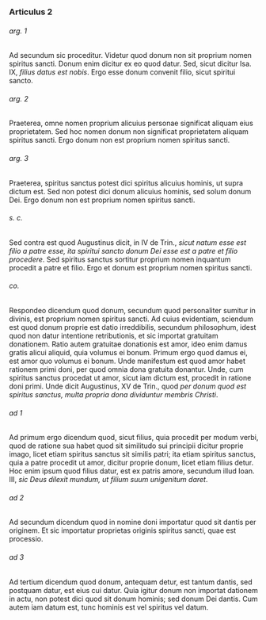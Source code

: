 ### Articulus 2

###### arg. 1
Ad secundum sic proceditur. Videtur quod donum non sit proprium nomen spiritus sancti. Donum enim dicitur ex eo quod datur. Sed, sicut dicitur Isa. IX, *filius datus est nobis*. Ergo esse donum convenit filio, sicut spiritui sancto.

###### arg. 2
Praeterea, omne nomen proprium alicuius personae significat aliquam eius proprietatem. Sed hoc nomen donum non significat proprietatem aliquam spiritus sancti. Ergo donum non est proprium nomen spiritus sancti.

###### arg. 3
Praeterea, spiritus sanctus potest dici spiritus alicuius hominis, ut supra dictum est. Sed non potest dici donum alicuius hominis, sed solum donum Dei. Ergo donum non est proprium nomen spiritus sancti.

###### s. c.
Sed contra est quod Augustinus dicit, in IV de Trin., *sicut natum esse est filio a patre esse, ita spiritui sancto donum Dei esse est a patre et filio procedere*. Sed spiritus sanctus sortitur proprium nomen inquantum procedit a patre et filio. Ergo et donum est proprium nomen spiritus sancti.

###### co.
Respondeo dicendum quod donum, secundum quod personaliter sumitur in divinis, est proprium nomen spiritus sancti. Ad cuius evidentiam, sciendum est quod donum proprie est datio irreddibilis, secundum philosophum, idest quod non datur intentione retributionis, et sic importat gratuitam donationem. Ratio autem gratuitae donationis est amor, ideo enim damus gratis alicui aliquid, quia volumus ei bonum. Primum ergo quod damus ei, est amor quo volumus ei bonum. Unde manifestum est quod amor habet rationem primi doni, per quod omnia dona gratuita donantur. Unde, cum spiritus sanctus procedat ut amor, sicut iam dictum est, procedit in ratione doni primi. Unde dicit Augustinus, XV de Trin., quod *per donum quod est spiritus sanctus, multa propria dona dividuntur membris Christi*.

###### ad 1
Ad primum ergo dicendum quod, sicut filius, quia procedit per modum verbi, quod de ratione sua habet quod sit similitudo sui principii dicitur proprie imago, licet etiam spiritus sanctus sit similis patri; ita etiam spiritus sanctus, quia a patre procedit ut amor, dicitur proprie donum, licet etiam filius detur. Hoc enim ipsum quod filius datur, est ex patris amore, secundum illud Ioan. III, *sic Deus dilexit mundum, ut filium suum unigenitum daret*.

###### ad 2
Ad secundum dicendum quod in nomine doni importatur quod sit dantis per originem. Et sic importatur proprietas originis spiritus sancti, quae est processio.

###### ad 3
Ad tertium dicendum quod donum, antequam detur, est tantum dantis, sed postquam datur, est eius cui datur. Quia igitur donum non importat dationem in actu, non potest dici quod sit donum hominis; sed donum Dei dantis. Cum autem iam datum est, tunc hominis est vel spiritus vel datum.

